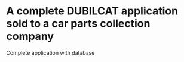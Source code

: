 # A complete DUBILCAT application sold to a car parts collection company
Complete application with database

